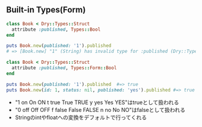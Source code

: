 ## Built-in Types(Form)

```ruby
class Book < Dry::Types::Struct
  attribute :published, Types::Bool
end

puts Book.new(published: '1').published
# => [Book.new] "1" (String) has invalid type for :published (Dry::Types::StructError)
```

```ruby
class Book < Dry::Types::Struct
  attribute :published, Types::Form::Bool
end

puts Book.new(published: '1').published  #=> true
puts Book.new(id: 1, status: nil, published: 'yes').published #=> true
```

* "1 on On ON t true True TRUE  y yes Yes YES"はtrueとして扱われる
* "0 off Off OFF f false False FALSE n no No NO"はfalseとして扱われる
* Stringのintやfloatへの変換をデフォルトで行ってくれる
